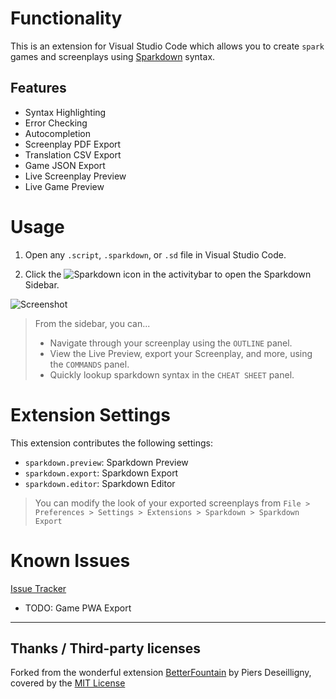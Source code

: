 # Functionality

This is an extension for Visual Studio Code which allows you to create `spark` games and screenplays using [Sparkdown](https://github.com/ImpowerGames/impower/tree/main/sparkdown) syntax.

## Features

- Syntax Highlighting
- Error Checking
- Autocompletion
- Screenplay PDF Export
- Translation CSV Export
- Game JSON Export
- Live Screenplay Preview
- Live Game Preview

# Usage

1. Open any `.script`, `.sparkdown`, or `.sd` file in Visual Studio Code.

2. Click the ![Sparkdown](https://raw.githubusercontent.com/ImpowerGames/impower/deploy/dev/.github/images/sparkdown-vscode-icon.png) icon in the activitybar to open the Sparkdown Sidebar.

![Screenshot](https://raw.githubusercontent.com/ImpowerGames/impower/deploy/dev/.github/images/sparkdown-vscode-screenshot-00.png)

> From the sidebar, you can...
>
> - Navigate through your screenplay using the `OUTLINE` panel.
> - View the Live Preview, export your Screenplay, and more, using the `COMMANDS` panel.
> - Quickly lookup sparkdown syntax in the `CHEAT SHEET` panel.

# Extension Settings

This extension contributes the following settings:

- `sparkdown.preview`: Sparkdown Preview
- `sparkdown.export`: Sparkdown Export
- `sparkdown.editor`: Sparkdown Editor

> You can modify the look of your exported screenplays from `File > Preferences > Settings > Extensions > Sparkdown > Sparkdown Export`

# Known Issues

[Issue Tracker](https://github.com/ImpowerGames/impower/labels/vscode)

- TODO: Game PWA Export

---

## Thanks / Third-party licenses

Forked from the wonderful extension [BetterFountain](https://github.com/piersdeseilligny/betterfountain) by Piers Deseilligny, covered by the [MIT License](https://github.com/piersdeseilligny/betterfountain/blob/master/LICENSE.md)
